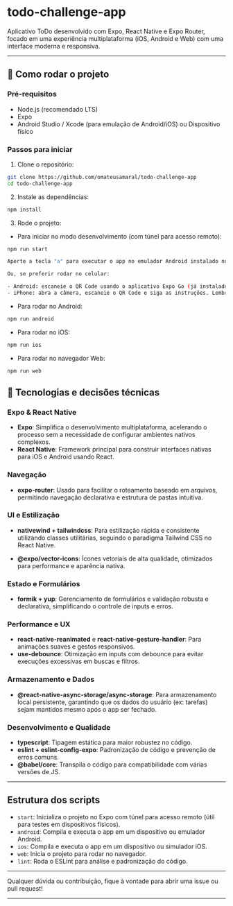 # todo-challenge-app

Aplicativo ToDo desenvolvido com Expo, React Native e Expo Router, focado em uma experiência multiplataforma (iOS, Android e Web) com uma interface moderna e responsiva.

---

## 🚀 Como rodar o projeto

### Pré-requisitos

- Node.js (recomendado LTS)
- Expo
- Android Studio / Xcode (para emulação de Android/iOS) ou Dispositivo físico

### Passos para iniciar

1. Clone o repositório:

```bash
git clone https://github.com/omateusamaral/todo-challenge-app
cd todo-challenge-app
```

2. Instale as dependências:

```bash
npm install
```

3. Rode o projeto:

- Para iniciar no modo desenvolvimento (com túnel para acesso remoto):

```bash
npm run start

Aperte a tecla "a" para executar o app no emulador Android instalado no seu computador.

Ou, se preferir rodar no celular:

- Android: escaneie o QR Code usando o aplicativo Expo Go (já instalado a partir da loja de aplicativos).
- iPhone: abra a câmera, escaneie o QR Code e siga as instruções. Lembre-se de já ter o aplicativo Expo Go instalado a partir da App Store.
```

- Para rodar no Android:

```bash
npm run android

```

- Para rodar no iOS:

```bash
npm run ios

```

- Para rodar no navegador Web:

```bash
npm run web

```

## 🧰 Tecnologias e decisões técnicas

### Expo & React Native

- **Expo**: Simplifica o desenvolvimento multiplataforma, acelerando o processo sem a necessidade de configurar ambientes nativos complexos.
- **React Native**: Framework principal para construir interfaces nativas para iOS e Android usando React.

### Navegação

- **expo-router**: Usado para facilitar o roteamento baseado em arquivos, permitindo navegação declarativa e estrutura de pastas intuitiva.

### UI e Estilização

- **nativewind + tailwindcss**: Para estilização rápida e consistente utilizando classes utilitárias, seguindo o paradigma Tailwind CSS no React Native.

- **@expo/vector-icons**: Ícones vetoriais de alta qualidade, otimizados para performance e aparência nativa.

### Estado e Formulários

- **formik + yup**: Gerenciamento de formulários e validação robusta e declarativa, simplificando o controle de inputs e erros.

### Performance e UX

- **react-native-reanimated** e **react-native-gesture-handler**: Para animações suaves e gestos responsivos.
- **use-debounce**: Otimização em inputs com debounce para evitar execuções excessivas em buscas e filtros.

### Armazenamento e Dados

- **@react-native-async-storage/async-storage**: Para armazenamento local persistente, garantindo que os dados do usuário (ex: tarefas) sejam mantidos mesmo após o app ser fechado.

### Desenvolvimento e Qualidade

- **typescript**: Tipagem estática para maior robustez no código.
- **eslint + eslint-config-expo**: Padronização de código e prevenção de erros comuns.
- **@babel/core**: Transpila o código para compatibilidade com várias versões de JS.

---

## Estrutura dos scripts

- `start`: Inicializa o projeto no Expo com túnel para acesso remoto (útil para testes em dispositivos físicos).
- `android`: Compila e executa o app em um dispositivo ou emulador Android.
- `ios`: Compila e executa o app em um dispositivo ou simulador iOS.
- `web`: Inicia o projeto para rodar no navegador.
- `lint`: Roda o ESLint para análise e padronização do código.

---

Qualquer dúvida ou contribuição, fique à vontade para abrir uma issue ou pull request!

---
